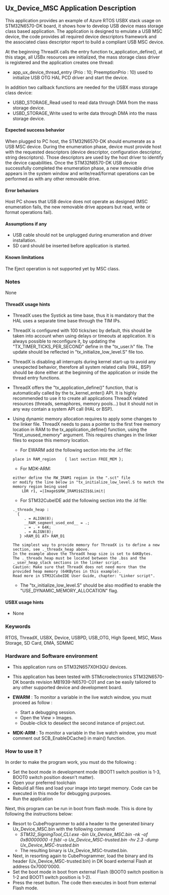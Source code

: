 
## <b>Ux_Device_MSC Application Description</b>

This application provides an example of Azure RTOS USBX stack usage on STM32N6570-DK board, it shows how to develop USB device mass storage class based application.
The application is designed to emulate a USB MSC device, the code provides all required device descriptors framework and the associated class
descriptor report to build a compliant USB MSC device.

At the beginning ThreadX calls the entry function tx_application_define(), at this stage, all USBx resources are initialized, the mass storage class driver is
registered and the application creates one thread:

  - app_ux_device_thread_entry (Prio : 10; PreemptionPrio : 10) used to initialize USB OTG HAL PCD driver and start the device.

In addition two callback functions are needed for the USBX mass storage class device:

  - USBD_STORAGE_Read used to read data through DMA from the mass storage device.
  - USBD_STORAGE_Write used to write data through DMA into the mass storage device.

#### <b>Expected success behavior</b>

When plugged to PC host, the STM32N6570-DK should enumerate as a USB MSC device. During the enumeration phase, device must provide host with the requested
descriptors (device descriptor, configuration descriptor, string descriptors).
Those descriptors are used by the host driver to identify the device capabilities.
Once the STM32N6570-DK USB device successfully completed the enumeration phase, a new removable drive appears in the system window and write/read/format
operations can be performed as with any other removable drive.

#### <b>Error behaviors</b>

Host PC shows that USB device does not operate as designed (MSC enumeration fails, the new removable drive appears but read, write or format operations fail).

#### <b>Assumptions if any</b>

  - USB cable should not be unplugged during enumeration and driver installation.
  - SD card should be inserted before application is started.

#### <b>Known limitations</b>

The Eject operation is not supported yet by MSC class.

### <b>Notes</b>

None

#### <b>ThreadX usage hints</b>

 - ThreadX uses the Systick as time base, thus it is mandatory that the HAL uses a separate time base through the TIM IPs.
 - ThreadX is configured with 100 ticks/sec by default, this should be taken into account when using delays or timeouts at application. It is always possible to reconfigure it, by updating the "TX_TIMER_TICKS_PER_SECOND" define in the "tx_user.h" file. The update should be reflected in "tx_initialize_low_level.S" file too.
 - ThreadX is disabling all interrupts during kernel start-up to avoid any unexpected behavior, therefore all system related calls (HAL, BSP) should be done either at the beginning of the application or inside the thread entry functions.
 - ThreadX offers the "tx_application_define()" function, that is automatically called by the tx_kernel_enter() API.
   It is highly recommended to use it to create all applications ThreadX related resources (threads, semaphores, memory pools...)  but it should not in any way contain a system API call (HAL or BSP).
 - Using dynamic memory allocation requires to apply some changes to the linker file.
   ThreadX needs to pass a pointer to the first free memory location in RAM to the tx_application_define() function,
   using the "first_unused_memory" argument.
   This requires changes in the linker files to expose this memory location.
    + For EWARM add the following section into the .icf file:
     ```
     place in RAM_region    { last section FREE_MEM };
     ```
    + For MDK-ARM:
    ```
    either define the RW_IRAM1 region in the ".sct" file
    or modify the line below in "tx_initialize_low_level.S to match the memory region being used
        LDR r1, =|Image$$RW_IRAM1$$ZI$$Limit|
    ```
    + For STM32CubeIDE add the following section into the .ld file:
    ```
    ._threadx_heap :
      {
         . = ALIGN(8);
         __RAM_segment_used_end__ = .;
         . = . + 64K;
         . = ALIGN(8);
       } >RAM_D1 AT> RAM_D1
    ```

       The simplest way to provide memory for ThreadX is to define a new section, see ._threadx_heap above.
       In the example above the ThreadX heap size is set to 64KBytes.
       The ._threadx_heap must be located between the .bss and the ._user_heap_stack sections in the linker script.
       Caution: Make sure that ThreadX does not need more than the provided heap memory (64KBytes in this example).
       Read more in STM32CubeIDE User Guide, chapter: "Linker script".

    + The "tx_initialize_low_level.S" should be also modified to enable the "USE_DYNAMIC_MEMORY_ALLOCATION" flag.

#### <b>USBX usage hints</b>

- None

### <b>Keywords</b>

RTOS, ThreadX, USBX, Device, USBPD, USB_OTG, High Speed, MSC, Mass Storage, SD Card, DMA, SDMMC

### <b>Hardware and Software environment</b>

  - This application runs on STM32N657X0H3QU devices.
  - This application has been tested with STMicroelectronics STM32N6570-DK boards revision MB1939-N6570-C01 and can be easily tailored to any other supported device and development board.

  - **EWARM** : To monitor a variable in the live watch window, you must proceed as follow :
    - Start a debugging session.
    - Open the View > Images.
    - Double-click to deselect the second instance of project.out.

  - **MDK-ARM** : To monitor a variable in the live watch window, you must comment out SCB_EnableDCache() in main() function.

### <b>How to use it ?</b>

In order to make the program work, you must do the following :

 - Set the boot mode in development mode (BOOT1 switch position is 1-3, BOOT0 switch position doesn't matter).
 - Open your preferred toolchain
 - Rebuild all files and load your image into target memory. Code can be executed in this mode for debugging purposes.
 - Run the application

 Next, this program can be run in boot from flash mode. This is done by following the instructions below:

 - Resort to CubeProgrammer to add a header to the generated binary Ux_Device_MSC.bin with the following command
   - *STM32_SigningTool_CLI.exe -bin Ux_Device_MSC.bin -nk -of 0x80000000 -t fsbl -o Ux_Device_MSC-trusted.bin -hv 2.3 -dump Ux_Device_MSC-trusted.bin*
   - The resulting binary is Ux_Device_MSC-trusted.bin.
 - Next, in resorting again to CubeProgrammer, load the binary and its header (Ux_Device_MSC-trusted.bin) in DK board external Flash at address 0x7000'0000.
 - Set the boot mode in boot from external Flash (BOOT0 switch position is 1-2 and BOOT1 switch position is 1-2).
 - Press the reset button. The code then executes in boot from external Flash mode.
